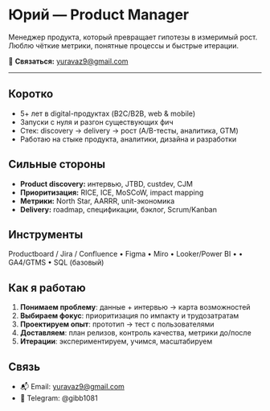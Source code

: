 # Юрий — Product Manager

Менеджер продукта, который превращает гипотезы в измеримый рост. Люблю чёткие метрики, понятные процессы и быстрые итерации.

📩 **Связаться:** [yuravaz9@gmail.com](mailto:yuravaz9@gmail.com)

---

## Коротко
- 5+ лет в digital-продуктах (B2C/B2B, web & mobile)
- Запуски с нуля и разгон существующих фич
- Стек: discovery → delivery → рост (A/B-тесты, аналитика, GTM)
- Работаю на стыке продукта, аналитики, дизайна и разработки

## Сильные стороны
- **Product discovery:** интервью, JTBD, custdev, CJM
- **Приоритизация:** RICE, ICE, MoSCoW, impact mapping  
- **Метрики:** North Star, AARRR, unit-экономика
- **Delivery:** roadmap, спецификации, бэклог, Scrum/Kanban

## Инструменты
Productboard / Jira / Confluence • Figma • Miro • Looker/Power BI •  • GA4/GTMS • SQL (базовый)

## Как я работаю
1. **Понимаем проблему**: данные + интервью → карта возможностей  
2. **Выбираем фокус**: приоритизация по импакту и трудозатратам  
3. **Проектируем опыт**: прототип → тест с пользователями  
4. **Доставляем**: план релизов, контроль качества, метрики до/после  
5. **Итерации**: экспериментируем, учимся, масштабируем

## Связь
- 📬 Email: [yuravaz9@gmail.com](mailto:yuravaz9@gmail.com)
- 💬 Telegram: @gibb1081
